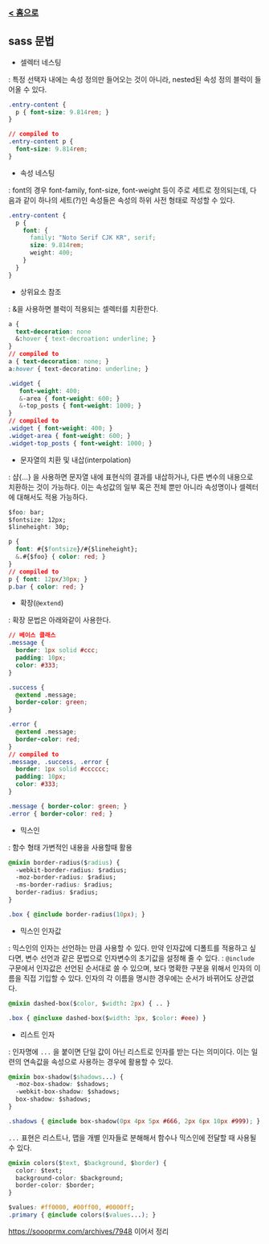 ### [ < 홈으로](https://github.com/netfolder/netfolder.github.io#css)

## sass 문법

* 셀렉터 네스팅

: 특정 선택자 내에는 속성 정의만 들어오는 것이 아니라, nested된 속성 정의 블럭이 들어올 수 있다.

```css
.entry-content {
  p { font-size: 9.814rem; }
}

// compiled to
.entry-content p {
  font-size: 9.814rem;
}
```

* 속성 네스팅

: font의 경우 font-family, font-size, font-weight 등이 주로 세트로 정의되는데,
다음과 같이 하나의 세트(?)인 속성들은 속성의 하위 사전 형태로 작성할 수 있다.

```css
.entry-content {
  p {
    font: {
      family: "Noto Serif CJK KR", serif;
      size: 9.814rem;
      weight: 400;
    }
  }
}

```

* 상위요소 참조

: &을 사용하면 블럭이 적용되는 셀렉터를 치환한다.

```css
a {
  text-decoration: none
  &:hover { text-decroation: underline; }
}
// compiled to
a { text-decoration: none; }
a:hover { text-decoratino: underline; }

```
```css
.widget {
   font-weight: 400;
   &-area { font-weight: 600; }
   &-top_posts { font-weight: 1000; }
}
// compiled to
.widget { font-weight: 400; }
.widget-area { font-weight: 600; }
.widget-top_posts { font-weight: 1000; }
```

* 문자열의 치환 및 내삽(interpolation)

: 샵{...} 을 사용하면 문자열 내에 표현식의 결과를 내삽하거나, 다른 변수의 내용으로 치환하는 것이 가능하다. 이는 속성값의 일부 혹은 전체 뿐만 아니라 속성명이나 셀렉터에 대해서도 적용 가능하다.

```css
$foo: bar;
$fontsize: 12px;
$lineheight: 30p;

p {
  font: #{$fontsize}/#{$lineheight};
  &.#{$foo} { color: red; }
}
// compiled to
p { font: 12px/30px; }
p.bar { color: red; }
```

* 확장(`@extend`)

: 확장 문법은 아래와같이 사용한다.

```css
// 베이스 클래스
.message {
  border: 1px solid #ccc;
  padding: 10px;
  color: #333;
}

.success {
  @extend .message;
  border-color: green;
}

.error {
  @extend .message;
  border-color: red;
}
// compiled to
.message, .success, .error {
  border: 1px solid #cccccc;
  padding: 10px;
  color: #333;
}

.message { border-color: green; }
.error { border-color: red; }
```

* 믹스인

: 함수 형태 가변적인 내용을 사용할때 활용

```css
@mixin border-radius($radius) {
  -webkit-border-radius: $radius;
  -moz-border-radius: $radius;
  -ms-border-radius: $radius;
  border-radius: $radius;
}

.box { @include border-radius(10px); }
```

* 믹스인 인자값

: 믹스인의 인자는 선언하는 만큼 사용할 수 있다. 만약 인자값에 디폴트를 적용하고 싶다면, 변수 선언과 같은 문법으로 인자변수의 초기값을 설정해 줄 수 있다.
: `@include` 구문에서 인자값은 선언된 순서대로 쓸 수 있으며, 보다 명확한 구분을 위해서 인자의 이름을 직접 기입할 수 있다. 인자의 각 이름을 명시한 경우에는 순서가 바뀌어도 상관없다.

```css
@mixin dashed-box($color, $width: 2px) { .. }

.box { @incluxe dashed-box($width: 3px, $color: #eee) }
```

* 리스트 인자

: 인자명에 `...` 을 붙이면 단일 값이 아닌 리스트로 인자를 받는 다는 의미이다. 이는 일련의 연속값을 속성으로 사용하는 경우에 활용할 수 있다.

```css
@mixin box-shadow($shadows...) {
  -moz-box-shadow: $shadows;
  -webkit-box-shadow: $shadows;
  box-shadow: $shadows;
}

.shadows { @include box-shadow(0px 4px 5px #666, 2px 6px 10px #999); }
```

`...` 표현은 리스트나, 맵을 개별 인자들로 분해해서 함수나 믹스인에 전달할 때 사용될 수 있다.

```css
@mixin colors($text, $background, $border) {
  color: $text;
  background-color: $background;
  border-color: $border;
}

$values: #ff0000, #00ff00, #0000ff;
.primary { @include colors($values...); }
```



https://soooprmx.com/archives/7948 이어서 정리
